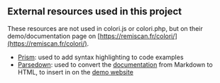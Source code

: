 ## External resources used in this project

These resources are not used in colori.js or colori.php, but on their demo/documentation page on [https://remiscan.fr/colori/](https://remiscan.fr/colori/).

* [Prism](https://github.com/PrismJS/prism/): used to add syntax highlighting to code examples
* [Parsedown](https://parsedown.org/): used to convert the [documentation](https://github.com/Remiscan/colori/wiki) from Markdown to HTML, to insert in on the [demo website](https://remiscan.fr/colori/)